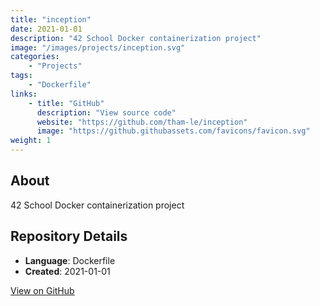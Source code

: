 ```yaml
---
title: "inception"
date: 2021-01-01
description: "42 School Docker containerization project"
image: "/images/projects/inception.svg"
categories:
    - "Projects"
tags:
    - "Dockerfile"
links:
    - title: "GitHub"
      description: "View source code"
      website: "https://github.com/tham-le/inception"
      image: "https://github.githubassets.com/favicons/favicon.svg"
weight: 1
---
```


## About

42 School Docker containerization project

## Repository Details

- **Language**: Dockerfile
- **Created**: 2021-01-01

[View on GitHub](https://github.com/tham-le/inception)
